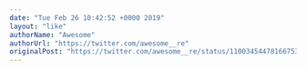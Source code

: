 ```yaml
---
date: "Tue Feb 26 10:42:52 +0000 2019"
layout: "like"
authorName: "Awesome"
authorUrl: "https://twitter.com/awesome__re"
originalPost: "https://twitter.com/awesome__re/status/1100345447816675329"
---
```

